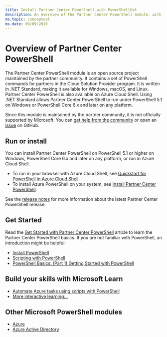 ```yaml
---
title: Install Partner Center PowerShell with PowerShellGet
description: An overview of the Partner Center PowerShell module, with information on how to install and get started.
ms.topic: conceptual
ms.date: 09/09/2019
---
```


# Overview of Partner Center PowerShell

The Partner Center PowerShell module is an open source project maintained by the partner community. It contains a set of PowerShell commands for partners in the Cloud Solution Provider program. It is written in .NET Standard, making it available for Windows, macOS, and Linux. Partner Center PowerShell is also available on Azure Cloud Shell. Using .NET Standard allows Partner Center PowerShell to run under PowerShell 5.1 on Windows or PowerShell Core 6.x and later on any platform.

Since this module is maintained by the partner community, it is not officially supported by Microsoft. You can [get help from the community](https://stackoverflow.com/questions/tagged/partnercenter) or open an [issue](https://github.com/microsoft/partner-center-powershell/issues) on GitHub.

## Run or install

You can install Partner Center PowerShell on PowerShell 5.1 or higher on Windows, PowerShell Core 6.x and later on any platform, or run in Azure Cloud Shell.

* To run in your browser with Azure Cloud Shell, see [Quickstart for PowerShell in Azure Cloud Shell](/azure/cloud-shell/quickstart-powershell).
* To install Azure PowerShell on your system, see [Install Partner Center PowerShell](install.md).

See the [release notes](release-notes.md) for more information about the latest Partner Center PowerShell release.

## Get Started

Read the [Get Started with Partner Center PowerShell](get-started.md) article to learn the Partner Center PowerShell basics. If you are not familiar with PowerShell, an introduction might be helpful:

* [Install PowerShell](/powershell/scripting/install/installing-powershell)
* [Scripting with PowerShell](/powershell/scripting/powershell-scripting)
* [PowerShell Basics: (Part 1) Getting Started with PowerShell](https://channel9.msdn.com/Blogs/Taste-of-Premier/PowerShellBasicsPart1)

## Build your skills with Microsoft Learn

* [Automate Azure tasks using scripts with PowerShell](/learn/modules/automate-azure-tasks-with-powershell/)
* [More interactive learning...](/learn/browse/?term=powershell)

## Other Microsoft PowerShell modules

* [Azure](/powershell/azure)
* [Azure Active Directory](/powershell/azure/active-directory/)
